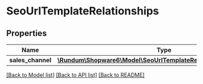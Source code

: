 # SeoUrlTemplateRelationships

## Properties
Name | Type | Description | Notes
------------ | ------------- | ------------- | -------------
**sales_channel** | [**\Rundum\Shopware6\Model\SeoUrlTemplateRelationshipsSalesChannel**](SeoUrlTemplateRelationshipsSalesChannel.md) |  | [optional] 

[[Back to Model list]](../../README.md#documentation-for-models) [[Back to API list]](../../README.md#documentation-for-api-endpoints) [[Back to README]](../../README.md)

